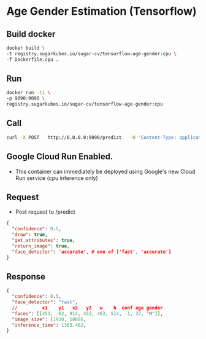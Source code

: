 # Age Gender Estimation (Tensorflow)

## Build docker
```sh
docker build \
-t registry.sugarkubes.io/sugar-cv/tensorflow-age-gender:cpu \
-f Dockerfile.cpu .
```

## Run
```sh
docker run -ti \
-p 9090:9090 \
registry.sugarkubes.io/sugar-cv/tensorflow-age-gender:cpu
```
## Call

```sh
curl -X POST   http://0.0.0.0:9090/predict   -H 'Content-Type: application/json'   -H 'Authorization: Basic c3VnYXI6a3ViZXM='   -d '{ "get_attributes": true, "url": "https://s3.us-west-1.wasabisys.com/public.sugarkubes/repos/sugar-cv/object-detection/friends.jpg" }' 
```

## Google Cloud Run Enabled.

- This container can immediately be deployed using Google's new Cloud Run service (cpu inference only)

## Request

- Post request to /predict

```json
{
  "confidence": 0.5,
  "draw": true,
  "get_attributes": true,
  "return_image": true,
  "face_detector": 'accurate', # one of ['fast', 'accurate']
}
```

## Response

```json
{
  "confidence": 0.5,
  "face_detector": "fast",
  //         x1    y1   x2   y2   w    h  conf age gender
  "faces": [[451, -62, 914, 452, 463, 514, -1, 37, "M"]],
  "image_size": [1920, 1080],
  "inference_time": 1363.462,
}
```
